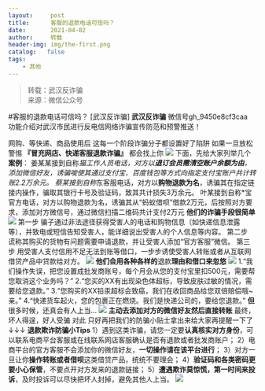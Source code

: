 ```yaml
---
layout:     post
title:      客服的退款电话可信吗？
date:       2021-04-02
author:     转载
header-img: img/the-first.png
catalog:   false
tags:
    - 其他
---
```


<blockquote><p>转载：武汉反诈骗<br>
来源：微信公众号</p></blockquote>

#客服的退款电话可信吗？
[武汉反诈骗]
**武汉反诈骗**
微信号gh_9450e8cf3caa
功能介绍对武汉市民进行反电信网络诈骗宣传防范和预警推送！

网购、等快递、商品使用后
这每一个阶段诈骗分子都设置好了陷阱
如果一旦放松警惕
**『冒充网店、快递客服退款诈骗』**
都会找上你
![]({{site.baseurl}}/postimg/8wBAcE4t1v60vnj6Iiax6cyaicKVSeFjRCAcE2BR6MichI0NuR67UE2Rlr4XAIje2ibesrrSwWXEFC7Gt7tHc1tseg.jpeg)
下面，先给大家列举几个**案例**：
姜某某接到自称*猫工作人员电话，对方以**退订会员需清空账户余额为由**，添加微信好友，诱骗唆使其通过支付宝、百度钱包等方式向指定支付宝账户共计转账2.2万余元。
蔡某接到自称*东客服电话，对方以**购物退款为名**，诱骗其在指定链接内操作，骗取其银行卡号及验证码，致其共计损失3万余元。
叶某接到自称*宝官方电话，对方以购物退款为名，诱骗其从“蚂蚁借呗”借款2万元，后按照对方要求，添加对方微信号，通过微信扫描二维码共计支付2万元
**他们的诈骗手段很简单**
![]({{site.baseurl}}/postimg/44y4DKxnGMjbfnVRunHNG6N5wnxiaa4SuwnpB5zfg1J8JrzJxrbcVUEaJZK7aaGczxm2g4Sdia37rnSat8ic9jJDw.png)
第一步
骗子通过非法途径获得受害人的电话和购物信息（如快递信息泄露等），并致电或短信告知受害人，能详细说出受害人的个人信息等内容。
第二步
谎称其购买的货物有问题需要申请退款，并让受害人添加“官方客服”微信。
第三步
用受害人支付信用不足无法到账等借口，一步步诱使受害人转账或者从互联网借贷产品中贷款给对方。
![]({{site.baseurl}}/postimg/44y4DKxnGMjbfnVRunHNG6N5wnxiaa4SuTPtqCoWtdCWAemicxd5sZJNLeBHdOedrU02RXfOPk315UXjvrg9ec4g.jpeg)
**他们会用各种各样的**退款**理由和借口来忽悠**
![]({{site.baseurl}}/postimg/44y4DKxnGMjbfnVRunHNG6N5wnxiaa4SuwnpB5zfg1J8JrzJxrbcVUEaJZK7aaGczxm2g4Sdia37rnSat8ic9jJDw.png)
1\.“我们操作失误，把您设置成批发商账号，每个月会从您的支付宝里扣500元，需要帮您取消这个业务吗？”
2\.“您买的XX有出现染色体超标，导致皮肤过敏的情况，需要给您退款。”
3\.“您购买的XX铅汞超标会致癌，我们在收回商品给您双倍赔偿哦~亲。”
4\.“快递货车起火，您的包裹正在燃烧。我们是快递公司的，要给您退款。”
**但**
很多时候，还真会有人上当…
![]({{site.baseurl}}/postimg/44y4DKxnGMjbfnVRunHNG6N5wnxiaa4SuwnpB5zfg1J8JrzJxrbcVUEaJZK7aaGczxm2g4Sdia37rnSat8ic9jJDw.png)
**主动去添加对方的微信好友然后直接转账**
最终，坏人得逞，好人受骗
对此
只好再把我们的防骗小贴士拿出来给大家再提醒一下了
↓↓↓
**退款欺诈防骗小Tips**
1）遇到这类诈骗，请您一定要**认真核实对方身份**，可以联系电商平台客服或在线联系网店客服确认是否有退款或者批发商账户；
2）电商平台的官方客服不会添加你的微信好友，**一切操作请在该平台进行**；
3）对方一旦让你**操作转账或者借呗**这类借贷产品，统统不要理会；
4）**验证码和各类密码更要小心保管**，不要点开对方发来的退款链接；
5）**遭遇欺诈莫惊慌，第一时间来投诉**，及时投诉可以尽快把坏人封掉，避免其他人上当。
![]({{site.baseurl}}/postimg/8wBAcE4t1v7UsgvJXHlaVONTTm2QEwfsibxhOBLEXcTMuFucaYgTiae6AkUPJA4T1jB03DFboo9lYQywORy2nElA.jpeg)
